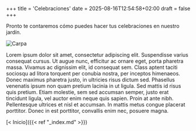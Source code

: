 +++
title = 'Celebraciones'
date = 2025-08-16T12:54:58+02:00
draft = false
+++

Pronto te contaremos cómo puedes hacer tus celebraciones en nuestro jardín.

![Carpa](/images/celebraciones.jpeg)

Lorem ipsum dolor sit amet, consectetur adipiscing elit. Suspendisse varius consequat cursus. Ut augue nunc, efficitur ac ornare eget, porta pharetra massa. Vivamus ac dignissim elit, id consequat sem. Class aptent taciti sociosqu ad litora torquent per conubia nostra, per inceptos himenaeos. Donec maximus pharetra justo, in ultricies risus dictum sed. Phasellus venenatis ipsum non quam pretium lacinia in ut ligula. Sed mattis id risus quis pretium. Etiam molestie, sem sed accumsan semper, justo erat tincidunt ligula, vel auctor enim neque quis sapien. Proin at ante nibh. Pellentesque ultrices et nisl et accumsan. In mattis metus congue placerat porttitor. Donec in est porttitor, convallis enim nec, posuere magna. 

[< Inicio]({{< ref "_index.md" >}})